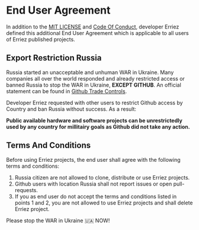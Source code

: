 # End User Agreement

In addition to the [MIT LICENSE](https://github.com/Erriez/pyside6-nuitka-deployment/blob/master/LICENSE) and
[Code Of Conduct](https://github.com/Erriez/pyside6-nuitka-deployment/blob/master/CODE_OF_CONDUCT.md), 
developer Erriez defined this additional End User Agreement which is applicable 
to all users of Erriez published projects.

## Export Restriction Russia

Russia started an unacceptable and unhuman WAR in Ukraine. Many companies all 
over the world responded and already restricted access or banned Russia to stop 
the WAR in Ukraine, **EXCEPT GITHUB**. An official statement can be found in
[Github Trade Controls](https://docs.github.com/en/site-policy/other-site-policies/github-and-trade-controls).

Developer Erriez requested with other users to restrict Github access by Country
and ban Russia without success. As a result: 

**Public available hardware and software projects can be unrestrictedly used by
any country for millitairy goals as Github did not take any action.**

## Terms And Conditions

Before using Erriez projects, the end user shall agree with the following terms
and conditions:

1. Russia citizen are not allowed to clone, distribute or use Erriez projects.
2. Github users with location Russia shall not report issues or open 
   pull-requests.
3. If you as end user do not accept the terms and conditions listed in points 
   1 and 2, you are not allowed to use Erriez projects and shall delete Erriez 
   project.

Please stop the WAR in Ukraine :ukraine: NOW!

